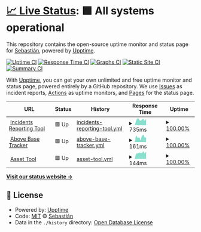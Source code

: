 # [📈 Live Status](https://sebastian-velasquez.dev): <!--live status--> **🟩 All systems operational**

This repository contains the open-source uptime monitor and status page for [Sebastián](https://www.sebastian-velasquez.dev), powered by [Upptime](https://github.com/upptime/upptime).

[![Uptime CI](https://github.com/dadapunk/upptime/workflows/Uptime%20CI/badge.svg)](https://github.com/dadapunk/upptime/actions?query=workflow%3A%22Uptime+CI%22)
[![Response Time CI](https://github.com/dadapunk/upptime/workflows/Response%20Time%20CI/badge.svg)](https://github.com/dadapunk/upptime/actions?query=workflow%3A%22Response+Time+CI%22)
[![Graphs CI](https://github.com/dadapunk/upptime/workflows/Graphs%20CI/badge.svg)](https://github.com/dadapunk/upptime/actions?query=workflow%3A%22Graphs+CI%22)
[![Static Site CI](https://github.com/dadapunk/upptime/workflows/Static%20Site%20CI/badge.svg)](https://github.com/dadapunk/upptime/actions?query=workflow%3A%22Static+Site+CI%22)
[![Summary CI](https://github.com/dadapunk/upptime/workflows/Summary%20CI/badge.svg)](https://github.com/dadapunk/upptime/actions?query=workflow%3A%22Summary+CI%22)

With [Upptime](https://upptime.js.org), you can get your own unlimited and free uptime monitor and status page, powered entirely by a GitHub repository. We use [Issues](https://github.com/dadapunk/upptime/issues) as incident reports, [Actions](https://github.com/dadapunk/upptime/actions) as uptime monitors, and [Pages](https://sebastian-velasquez.dev) for the status page.

<!--start: status pages-->
<!-- This summary is generated by Upptime (https://github.com/upptime/upptime) -->
<!-- Do not edit this manually, your changes will be overwritten -->
<!-- prettier-ignore -->
| URL | Status | History | Response Time | Uptime |
| --- | ------ | ------- | ------------- | ------ |
| <img alt="" src="https://icons.duckduckgo.com/ip3/incidents.irep-tech.com.ico" height="13"> [Incidents Reporting Tool](https://incidents.irep-tech.com) | 🟩 Up | [incidents-reporting-tool.yml](https://github.com/dadapunk/upptime/commits/HEAD/history/incidents-reporting-tool.yml) | <details><summary><img alt="Response time graph" src="./graphs/incidents-reporting-tool/response-time-week.png" height="20"> 735ms</summary><br><a href="https://sebastian-velasquez.dev/upptime/history/incidents-reporting-tool"><img alt="Response time 765" src="https://img.shields.io/endpoint?url=https%3A%2F%2Fraw.githubusercontent.com%2Fdadapunk%2Fupptime%2FHEAD%2Fapi%2Fincidents-reporting-tool%2Fresponse-time.json"></a><br><a href="https://sebastian-velasquez.dev/upptime/history/incidents-reporting-tool"><img alt="24-hour response time 830" src="https://img.shields.io/endpoint?url=https%3A%2F%2Fraw.githubusercontent.com%2Fdadapunk%2Fupptime%2FHEAD%2Fapi%2Fincidents-reporting-tool%2Fresponse-time-day.json"></a><br><a href="https://sebastian-velasquez.dev/upptime/history/incidents-reporting-tool"><img alt="7-day response time 735" src="https://img.shields.io/endpoint?url=https%3A%2F%2Fraw.githubusercontent.com%2Fdadapunk%2Fupptime%2FHEAD%2Fapi%2Fincidents-reporting-tool%2Fresponse-time-week.json"></a><br><a href="https://sebastian-velasquez.dev/upptime/history/incidents-reporting-tool"><img alt="30-day response time 754" src="https://img.shields.io/endpoint?url=https%3A%2F%2Fraw.githubusercontent.com%2Fdadapunk%2Fupptime%2FHEAD%2Fapi%2Fincidents-reporting-tool%2Fresponse-time-month.json"></a><br><a href="https://sebastian-velasquez.dev/upptime/history/incidents-reporting-tool"><img alt="1-year response time 779" src="https://img.shields.io/endpoint?url=https%3A%2F%2Fraw.githubusercontent.com%2Fdadapunk%2Fupptime%2FHEAD%2Fapi%2Fincidents-reporting-tool%2Fresponse-time-year.json"></a></details> | <details><summary><a href="https://sebastian-velasquez.dev/upptime/history/incidents-reporting-tool">100.00%</a></summary><a href="https://sebastian-velasquez.dev/upptime/history/incidents-reporting-tool"><img alt="All-time uptime 99.86%" src="https://img.shields.io/endpoint?url=https%3A%2F%2Fraw.githubusercontent.com%2Fdadapunk%2Fupptime%2FHEAD%2Fapi%2Fincidents-reporting-tool%2Fuptime.json"></a><br><a href="https://sebastian-velasquez.dev/upptime/history/incidents-reporting-tool"><img alt="24-hour uptime 100.00%" src="https://img.shields.io/endpoint?url=https%3A%2F%2Fraw.githubusercontent.com%2Fdadapunk%2Fupptime%2FHEAD%2Fapi%2Fincidents-reporting-tool%2Fuptime-day.json"></a><br><a href="https://sebastian-velasquez.dev/upptime/history/incidents-reporting-tool"><img alt="7-day uptime 100.00%" src="https://img.shields.io/endpoint?url=https%3A%2F%2Fraw.githubusercontent.com%2Fdadapunk%2Fupptime%2FHEAD%2Fapi%2Fincidents-reporting-tool%2Fuptime-week.json"></a><br><a href="https://sebastian-velasquez.dev/upptime/history/incidents-reporting-tool"><img alt="30-day uptime 100.00%" src="https://img.shields.io/endpoint?url=https%3A%2F%2Fraw.githubusercontent.com%2Fdadapunk%2Fupptime%2FHEAD%2Fapi%2Fincidents-reporting-tool%2Fuptime-month.json"></a><br><a href="https://sebastian-velasquez.dev/upptime/history/incidents-reporting-tool"><img alt="1-year uptime 100.00%" src="https://img.shields.io/endpoint?url=https%3A%2F%2Fraw.githubusercontent.com%2Fdadapunk%2Fupptime%2FHEAD%2Fapi%2Fincidents-reporting-tool%2Fuptime-year.json"></a></details>
| <img alt="" src="https://icons.duckduckgo.com/ip3/abt.irep-tech.com.ico" height="13"> [Above Base Tracker](https://abt.irep-tech.com/) | 🟩 Up | [above-base-tracker.yml](https://github.com/dadapunk/upptime/commits/HEAD/history/above-base-tracker.yml) | <details><summary><img alt="Response time graph" src="./graphs/above-base-tracker/response-time-week.png" height="20"> 161ms</summary><br><a href="https://sebastian-velasquez.dev/upptime/history/above-base-tracker"><img alt="Response time 187" src="https://img.shields.io/endpoint?url=https%3A%2F%2Fraw.githubusercontent.com%2Fdadapunk%2Fupptime%2FHEAD%2Fapi%2Fabove-base-tracker%2Fresponse-time.json"></a><br><a href="https://sebastian-velasquez.dev/upptime/history/above-base-tracker"><img alt="24-hour response time 152" src="https://img.shields.io/endpoint?url=https%3A%2F%2Fraw.githubusercontent.com%2Fdadapunk%2Fupptime%2FHEAD%2Fapi%2Fabove-base-tracker%2Fresponse-time-day.json"></a><br><a href="https://sebastian-velasquez.dev/upptime/history/above-base-tracker"><img alt="7-day response time 161" src="https://img.shields.io/endpoint?url=https%3A%2F%2Fraw.githubusercontent.com%2Fdadapunk%2Fupptime%2FHEAD%2Fapi%2Fabove-base-tracker%2Fresponse-time-week.json"></a><br><a href="https://sebastian-velasquez.dev/upptime/history/above-base-tracker"><img alt="30-day response time 171" src="https://img.shields.io/endpoint?url=https%3A%2F%2Fraw.githubusercontent.com%2Fdadapunk%2Fupptime%2FHEAD%2Fapi%2Fabove-base-tracker%2Fresponse-time-month.json"></a><br><a href="https://sebastian-velasquez.dev/upptime/history/above-base-tracker"><img alt="1-year response time 184" src="https://img.shields.io/endpoint?url=https%3A%2F%2Fraw.githubusercontent.com%2Fdadapunk%2Fupptime%2FHEAD%2Fapi%2Fabove-base-tracker%2Fresponse-time-year.json"></a></details> | <details><summary><a href="https://sebastian-velasquez.dev/upptime/history/above-base-tracker">100.00%</a></summary><a href="https://sebastian-velasquez.dev/upptime/history/above-base-tracker"><img alt="All-time uptime 98.87%" src="https://img.shields.io/endpoint?url=https%3A%2F%2Fraw.githubusercontent.com%2Fdadapunk%2Fupptime%2FHEAD%2Fapi%2Fabove-base-tracker%2Fuptime.json"></a><br><a href="https://sebastian-velasquez.dev/upptime/history/above-base-tracker"><img alt="24-hour uptime 100.00%" src="https://img.shields.io/endpoint?url=https%3A%2F%2Fraw.githubusercontent.com%2Fdadapunk%2Fupptime%2FHEAD%2Fapi%2Fabove-base-tracker%2Fuptime-day.json"></a><br><a href="https://sebastian-velasquez.dev/upptime/history/above-base-tracker"><img alt="7-day uptime 100.00%" src="https://img.shields.io/endpoint?url=https%3A%2F%2Fraw.githubusercontent.com%2Fdadapunk%2Fupptime%2FHEAD%2Fapi%2Fabove-base-tracker%2Fuptime-week.json"></a><br><a href="https://sebastian-velasquez.dev/upptime/history/above-base-tracker"><img alt="30-day uptime 100.00%" src="https://img.shields.io/endpoint?url=https%3A%2F%2Fraw.githubusercontent.com%2Fdadapunk%2Fupptime%2FHEAD%2Fapi%2Fabove-base-tracker%2Fuptime-month.json"></a><br><a href="https://sebastian-velasquez.dev/upptime/history/above-base-tracker"><img alt="1-year uptime 100.00%" src="https://img.shields.io/endpoint?url=https%3A%2F%2Fraw.githubusercontent.com%2Fdadapunk%2Fupptime%2FHEAD%2Fapi%2Fabove-base-tracker%2Fuptime-year.json"></a></details>
| <img alt="" src="https://icons.duckduckgo.com/ip3/tools.irep-tech.com.ico" height="13"> [Asset Tool](https://tools.irep-tech.com/) | 🟩 Up | [asset-tool.yml](https://github.com/dadapunk/upptime/commits/HEAD/history/asset-tool.yml) | <details><summary><img alt="Response time graph" src="./graphs/asset-tool/response-time-week.png" height="20"> 144ms</summary><br><a href="https://sebastian-velasquez.dev/upptime/history/asset-tool"><img alt="Response time 137" src="https://img.shields.io/endpoint?url=https%3A%2F%2Fraw.githubusercontent.com%2Fdadapunk%2Fupptime%2FHEAD%2Fapi%2Fasset-tool%2Fresponse-time.json"></a><br><a href="https://sebastian-velasquez.dev/upptime/history/asset-tool"><img alt="24-hour response time 170" src="https://img.shields.io/endpoint?url=https%3A%2F%2Fraw.githubusercontent.com%2Fdadapunk%2Fupptime%2FHEAD%2Fapi%2Fasset-tool%2Fresponse-time-day.json"></a><br><a href="https://sebastian-velasquez.dev/upptime/history/asset-tool"><img alt="7-day response time 144" src="https://img.shields.io/endpoint?url=https%3A%2F%2Fraw.githubusercontent.com%2Fdadapunk%2Fupptime%2FHEAD%2Fapi%2Fasset-tool%2Fresponse-time-week.json"></a><br><a href="https://sebastian-velasquez.dev/upptime/history/asset-tool"><img alt="30-day response time 145" src="https://img.shields.io/endpoint?url=https%3A%2F%2Fraw.githubusercontent.com%2Fdadapunk%2Fupptime%2FHEAD%2Fapi%2Fasset-tool%2Fresponse-time-month.json"></a><br><a href="https://sebastian-velasquez.dev/upptime/history/asset-tool"><img alt="1-year response time 139" src="https://img.shields.io/endpoint?url=https%3A%2F%2Fraw.githubusercontent.com%2Fdadapunk%2Fupptime%2FHEAD%2Fapi%2Fasset-tool%2Fresponse-time-year.json"></a></details> | <details><summary><a href="https://sebastian-velasquez.dev/upptime/history/asset-tool">100.00%</a></summary><a href="https://sebastian-velasquez.dev/upptime/history/asset-tool"><img alt="All-time uptime 100.00%" src="https://img.shields.io/endpoint?url=https%3A%2F%2Fraw.githubusercontent.com%2Fdadapunk%2Fupptime%2FHEAD%2Fapi%2Fasset-tool%2Fuptime.json"></a><br><a href="https://sebastian-velasquez.dev/upptime/history/asset-tool"><img alt="24-hour uptime 100.00%" src="https://img.shields.io/endpoint?url=https%3A%2F%2Fraw.githubusercontent.com%2Fdadapunk%2Fupptime%2FHEAD%2Fapi%2Fasset-tool%2Fuptime-day.json"></a><br><a href="https://sebastian-velasquez.dev/upptime/history/asset-tool"><img alt="7-day uptime 100.00%" src="https://img.shields.io/endpoint?url=https%3A%2F%2Fraw.githubusercontent.com%2Fdadapunk%2Fupptime%2FHEAD%2Fapi%2Fasset-tool%2Fuptime-week.json"></a><br><a href="https://sebastian-velasquez.dev/upptime/history/asset-tool"><img alt="30-day uptime 100.00%" src="https://img.shields.io/endpoint?url=https%3A%2F%2Fraw.githubusercontent.com%2Fdadapunk%2Fupptime%2FHEAD%2Fapi%2Fasset-tool%2Fuptime-month.json"></a><br><a href="https://sebastian-velasquez.dev/upptime/history/asset-tool"><img alt="1-year uptime 100.00%" src="https://img.shields.io/endpoint?url=https%3A%2F%2Fraw.githubusercontent.com%2Fdadapunk%2Fupptime%2FHEAD%2Fapi%2Fasset-tool%2Fuptime-year.json"></a></details>

<!--end: status pages-->

[**Visit our status website →**](https://sebastian-velasquez.dev)

## 📄 License

- Powered by: [Upptime](https://github.com/upptime/upptime)
- Code: [MIT](./LICENSE) © [Sebastián](https://www.sebastian-velasquez.dev)
- Data in the `./history` directory: [Open Database License](https://opendatacommons.org/licenses/odbl/1-0/)
